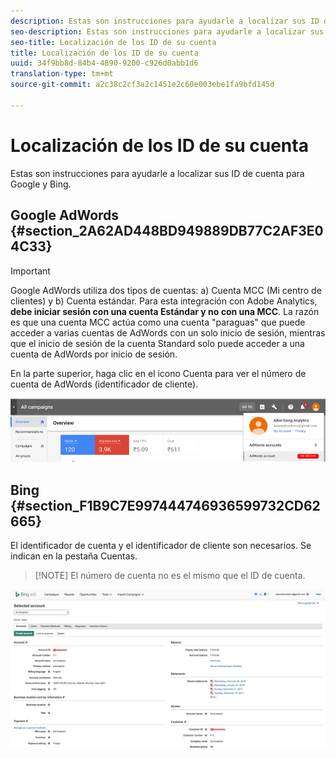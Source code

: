 ```yaml
---
description: Estas son instrucciones para ayudarle a localizar sus ID de cuenta para Google y Bing.
seo-description: Estas son instrucciones para ayudarle a localizar sus ID de cuenta para Google y Bing.
seo-title: Localización de los ID de su cuenta
title: Localización de los ID de su cuenta
uuid: 34f9bb8d-84b4-4890-9200-c926d0abb1d6
translation-type: tm+mt
source-git-commit: a2c38c2cf3a2c1451e2c60e003ebe1fa9bfd145d

---
```



# Localización de los ID de su cuenta

Estas son instrucciones para ayudarle a localizar sus ID de cuenta para Google y Bing.

## Google AdWords {#section_2A62AD448BD949889DB77C2AF3E04C33}

>[!IMPORTANT]
>
>Google AdWords utiliza dos tipos de cuentas: a) Cuenta MCC (Mi centro de clientes) y b) Cuenta estándar. Para esta integración con Adobe Analytics, **debe iniciar sesión con una cuenta Estándar y no con una MCC**. La razón es que una cuenta MCC actúa como una cuenta "paraguas" que puede acceder a varias cuentas de AdWords con un solo inicio de sesión, mientras que el inicio de sesión de la cuenta Standard solo puede acceder a una cuenta de AdWords por inicio de sesión.

En la parte superior, haga clic en el icono Cuenta para ver el número de cuenta de AdWords (identificador de cliente).

![](assets/google_account.png)

## Bing {#section_F1B9C7E997444746936599732CD62665}

El identificador de cuenta y el identificador de cliente son necesarios. Se indican en la pestaña Cuentas.

> [!NOTE] El número de cuenta no es el mismo que el ID de cuenta.

![](assets/bing_id.png)